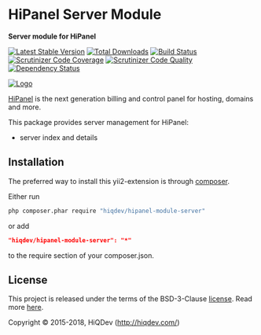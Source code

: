 # HiPanel Server Module

**Server module for HiPanel**

[![Latest Stable Version](https://poser.pugx.org/hiqdev/hipanel-module-server/v/stable)](https://packagist.org/packages/hiqdev/hipanel-module-server)
[![Total Downloads](https://poser.pugx.org/hiqdev/hipanel-module-server/downloads)](https://packagist.org/packages/hiqdev/hipanel-module-server)
[![Build Status](https://img.shields.io/travis/hiqdev/hipanel-module-server.svg)](https://travis-ci.org/hiqdev/hipanel-module-server)
[![Scrutinizer Code Coverage](https://img.shields.io/scrutinizer/coverage/g/hiqdev/hipanel-module-server.svg)](https://scrutinizer-ci.com/g/hiqdev/hipanel-module-server/)
[![Scrutinizer Code Quality](https://img.shields.io/scrutinizer/g/hiqdev/hipanel-module-server.svg)](https://scrutinizer-ci.com/g/hiqdev/hipanel-module-server/)
[![Dependency Status](https://www.versioneye.com/php/hiqdev:hipanel-module-server/dev-master/badge.svg)](https://www.versioneye.com/php/hiqdev:hipanel-module-server/dev-master)

[![Logo](https://raw.githubusercontent.com/hiqdev/hipanel-core/master/docs/logo.png)](https://hipanel.com/)

[HiPanel](http://hipanel.com) is the next generation billing and control panel for hosting, domains and more.

This package provides server management for HiPanel:

- server index and details

## Installation

The preferred way to install this yii2-extension is through [composer](http://getcomposer.org/download/).

Either run

```sh
php composer.phar require "hiqdev/hipanel-module-server"
```

or add

```json
"hiqdev/hipanel-module-server": "*"
```

to the require section of your composer.json.

## License

This project is released under the terms of the BSD-3-Clause [license](LICENSE).
Read more [here](http://choosealicense.com/licenses/bsd-3-clause).

Copyright © 2015-2018, HiQDev (http://hiqdev.com/)
